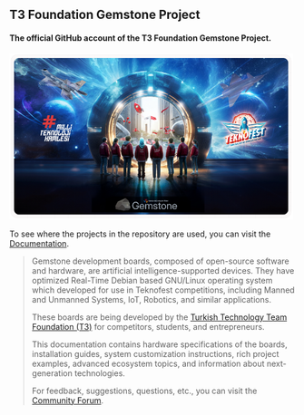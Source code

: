## T3 Foundation Gemstone Project

#### The official GitHub account of the T3 Foundation Gemstone Project.

<img src="./teknofest.png" width="500">

To see where the projects in the repository are used, you can visit the [Documentation](https://docs.t3gemstone.org/en).

> Gemstone development boards, composed of open-source software and hardware, are artificial intelligence-supported
> devices. They have optimized Real-Time Debian based GNU/Linux operating system which developed for use in
> Teknofest competitions, including Manned and Unmanned Systems, IoT, Robotics, and similar applications.
> 
> These boards are being developed by the [Turkish Technology Team Foundation (T3)](https://t3vakfi.org/en/) for
> competitors, students, and entrepreneurs.
> 
> This documentation contains hardware specifications of the boards, installation guides, system customization
> instructions, rich project examples, advanced ecosystem topics, and information about next-generation technologies.
> 
> For feedback, suggestions, questions, etc., you can visit the [Community Forum](https://community.t3gemstone.org/).
>

<meta name="google-site-verification" content="665KiNBAx4DsKaFHCd9ZquL_-pFOxBr1rEQ5JLEyUdo" />
